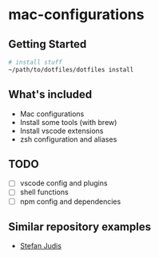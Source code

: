 # mac-configurations

## Getting Started

```bash
# install stuff
~/path/to/dotfiles/dotfiles install
```

## What's included
- Mac configurations
- Install some tools (with brew)
- Install vscode extensions
- zsh configuration and aliases

## TODO
- [ ] vscode config and plugins
- [ ] shell functions
- [ ] npm config and dependencies

## Similar repository examples 

- [Stefan Judis](https://github.com/stefanjudis/dotfiles)